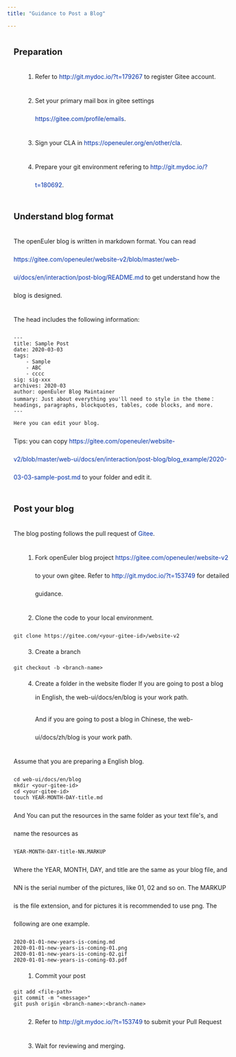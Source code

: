 ```yaml
---
title: "Guidance to Post a Blog"

---
```

<ClientOnly>
  <blog-postBlog />
</ClientOnly>

<div id="post-blog-content">

## Preparation

1. Refer to <http://git.mydoc.io/?t=179267> to register Gitee account.

2. Set your primary mail box in gitee settings <https://gitee.com/profile/emails>.

3. Sign your CLA in <https://openeuler.org/en/other/cla>.

4. Prepare your git environment refering to <http://git.mydoc.io/?t=180692>.

## Understand blog format

The openEuler blog is written in markdown format.
You can read <https://gitee.com/openeuler/website-v2/blob/master/web-ui/docs/en/interaction/post-blog/README.md> to get understand how the blog is designed.

The head includes the following information:
```
---
title: Sample Post
date: 2020-03-03
tags: 
    - Sample
    - ABC
    - cccc
sig: sig-xxx
archives: 2020-03
author: openEuler Blog Maintainer
summary: Just about everything you'll need to style in the theme：headings, paragraphs, blockquotes, tables, code blocks, and more.
---

Here you can edit your blog. 
```

Tips: you can copy https://gitee.com/openeuler/website-v2/blob/master/web-ui/docs/en/interaction/post-blog/blog_example/2020-03-03-sample-post.md to your folder and edit it.

## Post your blog

The blog posting follows the pull request of [Gitee](gitee.com).

1. Fork openEuler blog project <https://gitee.com/openeuler/website-v2> to your own gitee. Refer to <http://git.mydoc.io/?t=153749> for detailed guidance.

2. Clone the code to your local environment.

```
git clone https://gitee.com/<your-gitee-id>/website-v2
```

3. Create a branch

```
git checkout -b <branch-name>
```

4. Create a folder in the website floder
If you are going to post a blog in English, the web-ui/docs/en/blog is your work path. 

And if you are going to post a blog in Chinese, the web-ui/docs/zh/blog is your work path. 

Assume that you are preparing a English blog.

```
cd web-ui/docs/en/blog
mkdir <your-gitee-id>
cd <your-gitee-id>
touch YEAR-MONTH-DAY-title.md
```

And You can put the resources in the same folder as your text file's, and name the resources as 
```
YEAR-MONTH-DAY-title-NN.MARKUP
```
Where the YEAR, MONTH, DAY, and title are the same as your blog file, and NN is the serial number of the pictures, like 01, 02 and so on. The MARKUP is the file extension, and for pictures it is recommended to use png.
The following are one example.
```
2020-01-01-new-years-is-coming.md
2020-01-01-new-years-is-coming-01.png
2020-01-01-new-years-is-coming-02.gif
2020-01-01-new-years-is-coming-03.pdf
```

1. Commit your post

```
git add <file-path>
git commit -m "<message>"
git push origin <branch-name>:<branch-name>
```

2. Refer to <http://git.mydoc.io/?t=153749> to submit your Pull Request

3. Wait for reviewing and merging. 


</div>

<style lang="less">
#post-blog-content{
  width: 1120px;
  margin: 0 auto;
  margin-bottom: 200px;
  p{
    line-height: 42px;
    a{
      color: #002FA7;
      text-decoration: none;
    }
    img{
      width: 100%;
    }
  }
  h1,h2,h3,h4,h5{
    font-size:20px;
    font-weight: bold;
    margin: 40px 0 25px 0;
    a{
      display: none;
    }
  }
  ol{
    list-style-type: decimal;
    padding-left: 50px;
    li{
      line-height: 32px;
      ol{
        padding-left: 20px;
      }
    }
  }
  ol+p{
    padding-left: 50px;
  }
  div[class*="language-"]{
    background:rgba(225,230,238,0.3);
    border:1px solid rgba(151,151,151,1);
    border-radius: 0;
    code[class*="language-"], pre[class*="language-"]{
      color:rgba(0,0,0,0.5);
    }
  }
  ul{
    padding-left: 50px;
    li{
      line-height: 32px;
      a{
        color: #002FA7;
        text-decoration: none;
      }
    }
  }
  ul+div[class*="language-"],ol+div[class*="language-"]{
    margin-left: 50px;
  }
}
@media screen and (max-width: 1000px) {
    #post-blog-content {
        width: 100%;
        margin: 0 auto;
        padding: 0 15px;
        margin-bottom: 80px;
    }
}
</style>